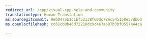 ```yaml
---
redirect_url: /cpp/visual-cpp-help-and-community
translationtype: Human Translation
ms.sourcegitcommit: 9eb0475b1c1bf52138f60dc78ec545158e57db6d
ms.openlocfilehash: cc61cb8b46d72218dc9c4e7a687b3bf0557a44ca

---
```



<!--HONumber=Jan17_HO2-->


